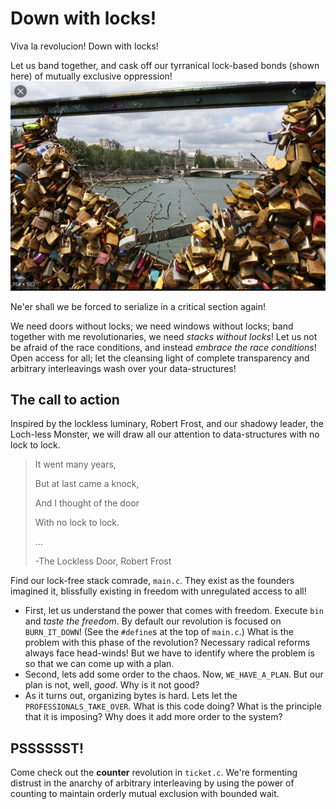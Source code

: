 # Down with locks!

Viva la revolucion!
Down with locks!

Let us band together, and cask off our tyrranical lock-based bonds (shown here) of mutually exclusive oppression!
![](lock_tyrrany.png)

Ne'er shall we be forced to serialize in a critical section again!

We need doors without locks;
we need windows without locks;
band together with me revolutionaries, we need *stacks without locks*!
Let us not be afraid of the race conditions, and instead *embrace the race conditions*!
Open access for all; let the cleansing light of complete transparency and arbitrary interleavings wash over your data-structures!

## The call to action

Inspired by the lockless luminary, Robert Frost, and our shadowy leader, the Loch-less Monster, we will draw all our attention to data-structures with no lock to lock.

> It went many years,
>
> But at last came a knock,
>
> And I thought of the door
>
> With no lock to lock.
>
> ...
>
> -The Lockless Door, Robert Frost

Find our lock-free stack comrade, `main.c`.
They exist as the founders imagined it, blissfully existing in freedom with unregulated access to all!

- First, let us understand the power that comes with freedom.
	Execute `bin` and *taste the freedom*.
	By default our revolution is focused on `BURN_IT_DOWN`!
	(See the `#define`s at the top of `main.c`.)
	What is the problem with this phase of the revolution?
	Necessary radical reforms always face head-winds!
	But we have to identify where the problem is so that we can come up with a plan.
- Second, lets add some order to the chaos.
	Now, `WE_HAVE_A_PLAN`.
	But our plan is not, well, *good*.
	Why is it not good?
- As it turns out, organizing bytes is hard.
	Lets let the `PROFESSIONALS_TAKE_OVER`.
	What is this code doing?
	What is the principle that it is imposing?
	Why does it add more order to the system?

## PSSSSSST!

Come check out the **counter** revolution in `ticket.c`.
We're formenting distrust in the anarchy of arbitrary interleaving by using the power of counting to maintain orderly mutual exclusion with bounded wait.
